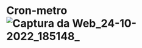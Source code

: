 # Cron-metro![Captura da Web_24-10-2022_185148_](https://user-images.githubusercontent.com/100007663/197636921-2d3b37e9-680a-4994-9641-aec3b55edbe0.jpeg)
